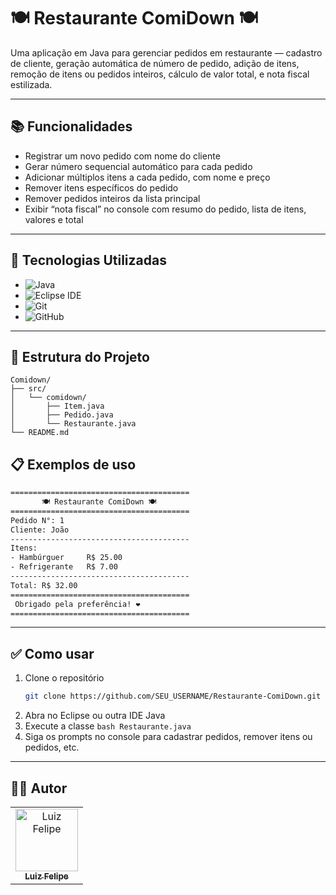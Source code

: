 # 🍽️ Restaurante ComiDown 🍽️

Uma aplicação em Java para gerenciar pedidos em restaurante — cadastro de cliente, geração automática de número de pedido, adição de itens, remoção de itens ou pedidos inteiros, cálculo de valor total, e nota fiscal estilizada.

---

## 📚 Funcionalidades

- Registrar um novo pedido com nome do cliente  
- Gerar número sequencial automático para cada pedido  
- Adicionar múltiplos itens a cada pedido, com nome e preço  
- Remover itens específicos do pedido  
- Remover pedidos inteiros da lista principal  
- Exibir “nota fiscal” no console com resumo do pedido, lista de itens, valores e total  

---

## 🚀 Tecnologias Utilizadas  

- ![Java](https://img.shields.io/badge/Java-ED8B00?style=for-the-badge&logo=openjdk&logoColor=white)  
- ![Eclipse IDE](https://img.shields.io/badge/Eclipse-2C2255?style=for-the-badge&logo=eclipseide&logoColor=white)  
- ![Git](https://img.shields.io/badge/Git-F05032?style=for-the-badge&logo=git&logoColor=white)  
- ![GitHub](https://img.shields.io/badge/GitHub-181717?style=for-the-badge&logo=github&logoColor=white)  

---

## 📁 Estrutura do Projeto

```plaintext
Comidown/
├── src/
│   └── comidown/
│       ├── Item.java
│       ├── Pedido.java
│       └── Restaurante.java
└── README.md
```

## 📋 Exemplos de uso

```bash
========================================
       🍽️ Restaurante ComiDown 🍽️
========================================
Pedido N°: 1
Cliente: João
----------------------------------------
Itens:
- Hambúrguer     R$ 25.00
- Refrigerante   R$ 7.00
----------------------------------------
Total: R$ 32.00
========================================
 Obrigado pela preferência! ❤️
========================================
```

---

## ✅ Como usar

1. Clone o repositório  
   ```bash
   git clone https://github.com/SEU_USERNAME/Restaurante-ComiDown.git
   ```
2. Abra no Eclipse ou outra IDE Java
3. Execute a classe ```bash Restaurante.java ```
4. Siga os prompts no console para cadastrar pedidos, remover itens ou pedidos, etc.

---

## 👨‍💻 Autor

<table>
  <tr>
    <td align="center">
      <a href="https://github.com/luzdrik">
        <img src="https://github.com/luzdrik.png" width="100px;" alt="Luiz Felipe"/>
        <br />
        <sub><b>Luiz Felipe</b></sub>
      </a>
  </tr>
</table>
